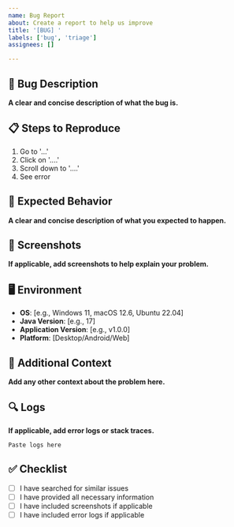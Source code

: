 ```yaml
---
name: Bug Report
about: Create a report to help us improve
title: '[BUG] '
labels: ['bug', 'triage']
assignees: []

---
```


## 🐛 Bug Description

**A clear and concise description of what the bug is.**

## 📋 Steps to Reproduce

1. Go to '...'
2. Click on '....'
3. Scroll down to '....'
4. See error

## 🎯 Expected Behavior

**A clear and concise description of what you expected to happen.**

## 📸 Screenshots

**If applicable, add screenshots to help explain your problem.**

## 🖥️ Environment

- **OS**: [e.g., Windows 11, macOS 12.6, Ubuntu 22.04]
- **Java Version**: [e.g., 17]
- **Application Version**: [e.g., v1.0.0]
- **Platform**: [Desktop/Android/Web]

## 📝 Additional Context

**Add any other context about the problem here.**

## 🔍 Logs

**If applicable, add error logs or stack traces.**

```
Paste logs here
```

## ✅ Checklist

- [ ] I have searched for similar issues
- [ ] I have provided all necessary information
- [ ] I have included screenshots if applicable
- [ ] I have included error logs if applicable
